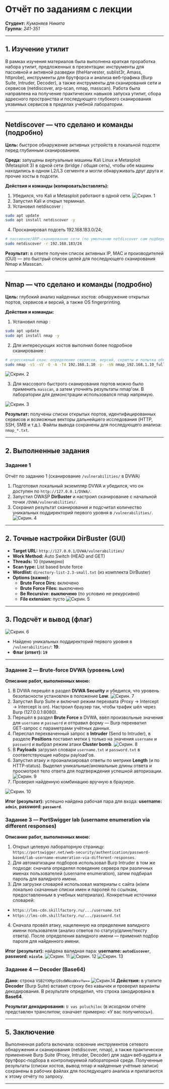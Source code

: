 # Отчёт по заданиям с лекции
**Студент:** *Куманяев Никита*  
**Группа:** *241-351* 

---

## 1. Изучение утилит 
В рамках изучения материалов была выполнена краткая проработка набора утилит, предложенных в презентации: инструменты для пассивной и активной разведки (theHarvester, sublist3r, Amass, httprobe), инструменты для брутфорса и анализа веб‑трафика (Burp Suite, Intruder, Decoder), а также инструменты для сканирования сети и сервисов (netdiscover, arp‑scan, nmap, masscan). Работа была направлена на получение практических навыков запуска утилит, сбора адресного пространства и последующего глубокого сканирования уязвимых сервисов в пределах учебной лаборатории.


---

## Netdiscover — что сделано и команды (подробно)
**Цель:** быстрое обнаружение активных устройств в локальной подсети перед глубинным сканированием.

**Среда:** запущены виртуальные машины Kali Linux и Metasploit (Metasploit 3) в одной сети (bridge / общая сеть), чтобы обе машины находились в одном L2/L3 сегменте и могли обнаруживать друг друга и прочие хосты в подсети.

**Действия и команды (копировать/вставлять):**
1. Убедился, что Kali и Metasploit работают в одной сети.
![Скрин. 1](https://github.com/OakimPala/CTF/blob/main/%D0%A0%D0%B0%D0%B1%D0%BE%D1%82%D0%B0%202/%D0%A1%D0%BD%D0%B8%D0%BC%D0%BE%D0%BA%20%D1%8D%D0%BA%D1%80%D0%B0%D0%BD%D0%B0%202025-10-17%20114938.jpg?raw=true)
2. Запустил Kali и открыл терминал.
3. Установил netdiscover :
```bash
sudo apt update
sudo apt install netdiscover -y
```
4. Просканировал подсеть 192.168.183.0/24; 
```bash
# пассивное/ARP-сканирование сети (по умолчанию netdiscover сам подберёт интерфейс)
sudo netdiscover -r 192.168.183/24
```
**Результат:** в ответе получен список активных IP, MAC и производителей (OUI) — это быстрый список целей для последующего сканирования Nmap и Masscan.

---

## Nmap — что сделано и команды (подробно)
**Цель:** глубокий анализ найденных хостов: обнаружение открытых портов, сервисов и версий, а также OS fingerprinting.

**Действия и команды:**
1. Установил nmap :
```bash
sudo apt update
sudo apt install nmap -y
```
2. Для интересующих хостов выполнил более подробное сканирование :
```bash
# агрессивный скан: определение сервисов, версий, скрипты и попытка обнаружить ОС
sudo nmap -sS -sV -O -A -T4 192.168.1.10 -p- -oN nmap_192.168.1.10_full.txt
```
![Скрин. 2](https://github.com/OakimPala/CTF/blob/main/%D0%A0%D0%B0%D0%B1%D0%BE%D1%82%D0%B0%202/%D0%A1%D0%BD%D0%B8%D0%BC%D0%BE%D0%BA%20%D1%8D%D0%BA%D1%80%D0%B0%D0%BD%D0%B0%202025-10-17%20115519.jpg?raw=true)

3. Для массового быстрого сканирования портов можно было применить `masscan`, а затем уточнять результаты nmap'ом. В лаборатории для демонстрации использовался nmap напрямую.

![Скрин. 3](https://github.com/OakimPala/CTF/blob/main/%D0%A0%D0%B0%D0%B1%D0%BE%D1%82%D0%B0%202/%D0%A1%D0%BD%D0%B8%D0%BC%D0%BE%D0%BA%20%D1%8D%D0%BA%D1%80%D0%B0%D0%BD%D0%B0%202025-10-17%20112613.jpg?raw=true)

**Результат:** получены списки открытых портов, идентифицированных сервисов и возможные векторы дальнейшего исследования (HTTP, SSH, SMB и т.д.). Файлы вывода сохранены для последующего анализа: `nmap_*.txt`.

---

## 2. Выполненные задания 

### Задание 1
Отчёт по заданию 1 (сканирование `/vulnerabilities/` в DVWA) 
1. Подготовил локальный экземпляр DVWA и убедился, что он доступен по `http://127.0.0.1/DVWA/`.  
2. Запустил OWASP **DirBuster** и настроил сканирование с начальной точки `/DVWA/vulnerabilities/`.  
3. Сохранил результат сканирования и подсчитал количество уникальных поддиректорий первого уровня в `/vulnerabilities/`.
![Скрин. 4](https://github.com/OakimPala/CTF/blob/main/%D0%A0%D0%B0%D0%B1%D0%BE%D1%82%D0%B0%202/%D0%97%D0%B0%D0%B4%D0%B0%D0%BD%D0%B8%D0%B5%201/%D0%A1%D0%BD%D0%B8%D0%BC%D0%BE%D0%BA%20%D1%8D%D0%BA%D1%80%D0%B0%D0%BD%D0%B0%202025-10-16%20214115.jpg?raw=true)
---

## 2. Точные настройки DirBuster (GUI)
- **Target URL:** `http://127.0.0.1/DVWA/vulnerabilities/`  
- **Work Method:** Auto Switch (HEAD and GET)  
- **Threads:** 10 (примерно)  
- **Scan type:** List based brute force  
- **Wordlist:** `directory-list-2.3-small.txt` (из комплекта DirBuster)  
- **Options (важно):**
  - **Brute Force Dirs:** включено  
  - **Brute Force Files:** выключено  
  - **Be Recursive:** **выключено** (по условию не рекурсивно)  
  - **File extension:** пусто
![Скрин. 5](https://github.com/OakimPala/CTF/blob/main/%D0%A0%D0%B0%D0%B1%D0%BE%D1%82%D0%B0%202/%D0%97%D0%B0%D0%B4%D0%B0%D0%BD%D0%B8%D0%B5%201/%D0%A1%D0%BD%D0%B8%D0%BC%D0%BE%D0%BA%20%D1%8D%D0%BA%D1%80%D0%B0%D0%BD%D0%B0%202025-10-16%20212623.jpg?raw=true)
---

## 3. Подсчёт и вывод (флаг)
![Скрин. 6](https://github.com/OakimPala/CTF/blob/main/%D0%A0%D0%B0%D0%B1%D0%BE%D1%82%D0%B0%202/%D0%97%D0%B0%D0%B4%D0%B0%D0%BD%D0%B8%D0%B5%201/%D0%A1%D0%BD%D0%B8%D0%BC%D0%BE%D0%BA%20%D1%8D%D0%BA%D1%80%D0%B0%D0%BD%D0%B0%202025-10-16%20213554.jpg?raw=true)
- Найдено уникальных поддиректорий первого уровня в `/vulnerabilities/`: **19**.  
- **Флаг (ответ): `19`**

---

### Задание 2 — Brute‑force DVWA (уровень Low)
**Описание работ, выполненных мною:**
1. В DVWA перешёл в раздел **DVWA Security** и убедился, что уровень безопасности установлен в положение **Low**.
![Скрин. 7](https://github.com/OakimPala/CTF/blob/main/%D0%A0%D0%B0%D0%B1%D0%BE%D1%82%D0%B0%202/%D0%97%D0%B0%D0%B4%D0%B0%D0%BD%D0%B8%D0%B5%202/%D0%A1%D0%BD%D0%B8%D0%BC%D0%BE%D0%BA%20%D1%8D%D0%BA%D1%80%D0%B0%D0%BD%D0%B0%202025-10-16%20222237.jpg?raw=true)
2. Запустил Burp Suite и включил режим перехвата (Proxy → Intercept → Intercept is on). Настроил браузер так, чтобы трафик шёл через Burp (127.0.0.1:8080).
3. Перешёл в раздел **Brute Force** в DVWA, ввёл произвольные значения для `username` и `password` и отправил форму — Burp перехватил GET‑запрос с параметрами учётных данных.
4. Переслал перехваченный запрос в **Intruder** (Send to Intruder), в разделе **Positions** поставил метки `§` только на значения `username` и `password` и выбрал режим атаки **Cluster bomb**.
![Скрин. 8](https://github.com/OakimPala/CTF/blob/main/%D0%A0%D0%B0%D0%B1%D0%BE%D1%82%D0%B0%202/%D0%97%D0%B0%D0%B4%D0%B0%D0%BD%D0%B8%D0%B5%202/%D0%A1%D0%BD%D0%B8%D0%BC%D0%BE%D0%BA%20%D1%8D%D0%BA%D1%80%D0%B0%D0%BD%D0%B0%202025-10-16%20233428.jpg?raw=true)
5. В **Payloads** загрузил словари `username.txt` и `password.txt` в соответствующие наборы payload'ов.
6. Запустил атаку и проанализировал ответы по метрике **Length** (и по HTTP‑status). Выделил уникальные/аномальные длины ответа и просмотрел тело ответа для подтверждения успешной авторизации.
![Скрин. 9](https://github.com/OakimPala/CTF/blob/main/%D0%A0%D0%B0%D0%B1%D0%BE%D1%82%D0%B0%202/%D0%97%D0%B0%D0%B4%D0%B0%D0%BD%D0%B8%D0%B5%202/%D0%A1%D0%BD%D0%B8%D0%BC%D0%BE%D0%BA%20%D1%8D%D0%BA%D1%80%D0%B0%D0%BD%D0%B0%202025-10-16%20233844.jpg?raw=true)
7. Проверил найденную комбинацию вручную в браузере.
   
![Скрин. 10](https://github.com/OakimPala/CTF/blob/main/%D0%A0%D0%B0%D0%B1%D0%BE%D1%82%D0%B0%202/%D0%97%D0%B0%D0%B4%D0%B0%D0%BD%D0%B8%D0%B5%202/%D0%A1%D0%BD%D0%B8%D0%BC%D0%BE%D0%BA%20%D1%8D%D0%BA%D1%80%D0%B0%D0%BD%D0%B0%202025-10-16%20234103.jpg?raw=true)

**Итог (результат):** успешно найдена рабочая пара для входа: **username: `admin`**, **password: `password`**.

### Задание 3 — PortSwigger lab (username enumeration via different responses)
**Описание работ, выполненных мною:**
1. Открыл целевую лабораторную страницу: `https://portswigger.net/web-security/authentication/password-based/lab-username-enumeration-via-different-responses`.
2. Для автоматизации подборов использовал Burp Intruder в том же подходе: сначала определял поведение сервера при различных именах пользователей (username enumeration), затем подбирал пароль для валидного имени.
3. Для загрузки словарей использовал материалы с сайта (и/или локально скачанные списки имен и паролей по ссылкам, предоставленным в учебных материалах). Конкретные источники словарей:
- `https://lms-cdn.skillfactory.ru/.../username.txt`
- `https://lms-cdn.skillfactory.ru/.../password.txt`
4. Сначала провёл атаку, нацеленную на определение валидного имени пользователя (анализ ответов по статусу/длине/тексту ответа). После определения валидного имени — применил подбор пароля для найденного имени.

**Итог (результат):** найдена валидная пара: **username: `autodiscover`**, **password: `nicole`**.
![Скрин. 11](https://github.com/OakimPala/CTF/blob/main/%D0%A0%D0%B0%D0%B1%D0%BE%D1%82%D0%B0%202/%D0%97%D0%B0%D0%B4%D0%B0%D0%BD%D0%B8%D0%B5%203/%D0%A1%D0%BD%D0%B8%D0%BC%D0%BE%D0%BA%20%D1%8D%D0%BA%D1%80%D0%B0%D0%BD%D0%B0%202025-10-17%20002636.jpg?raw=true)
![Скрин. 12](https://github.com/OakimPala/CTF/blob/main/%D0%A0%D0%B0%D0%B1%D0%BE%D1%82%D0%B0%202/%D0%97%D0%B0%D0%B4%D0%B0%D0%BD%D0%B8%D0%B5%203/%D0%A1%D0%BD%D0%B8%D0%BC%D0%BE%D0%BA%20%D1%8D%D0%BA%D1%80%D0%B0%D0%BD%D0%B0%202025-10-17%20003149.jpg?raw=true)
![Скрин. 13](https://github.com/OakimPala/CTF/blob/main/%D0%A0%D0%B0%D0%B1%D0%BE%D1%82%D0%B0%202/%D0%97%D0%B0%D0%B4%D0%B0%D0%BD%D0%B8%D0%B5%203/%D0%A1%D0%BD%D0%B8%D0%BC%D0%BE%D0%BA%20%D1%8D%D0%BA%D1%80%D0%B0%D0%BD%D0%B0%202025-10-17%20003242.jpg?raw=true)
### Задание 4 — Decoder (Base64)
**Дано:** строка `VSB2YXMgcG9sdWNoaWxvYw==`
![Скрин.14](https://github.com/OakimPala/CTF/blob/main/%D0%A0%D0%B0%D0%B1%D0%BE%D1%82%D0%B0%202/%D0%97%D0%B0%D0%B4%D0%B0%D0%BD%D0%B8%D0%B5%204/%D0%A1%D0%BD%D0%B8%D0%BC%D0%BE%D0%BA%20%D1%8D%D0%BA%D1%80%D0%B0%D0%BD%D0%B0%202025-10-16%20230140.jpg?raw=true)
**Действия:** в утилите **Decoder** (Burp Suite) вставил строку без кавычек и проверил варианты декодирования. В результате определил, что строка закодирована в **Base64**.

**Результат декодирования:** `U vas poluchiloc` (в исходном отчёте представлен транслитом; означает примерно: «У вас получилось»).

---

## 5. Заключение
Выполненная работа включала: освоение инструментов сетевого обнаружения и сканирования (netdiscover, nmap), а также практическое применение Burp Suite (Proxy, Intruder, Decoder) для задач веб‑аудита и брутфорс‑подбора в контролируемой лабораторной среде. Полученные результаты (списки хостов, вывод nmap и найденные учётные записи) сохранены в рабочих файлах для последующего анализа и прилагаются к этому отчёту по запросу.

---

